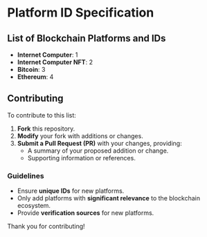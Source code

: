 # Platform ID Specification

## List of Blockchain Platforms and IDs

- **Internet Computer**: 1
- **Internet Computer NFT**: 2
- **Bitcoin**: 3
- **Ethereum**: 4

## Contributing

To contribute to this list:

1. **Fork** this repository.
2. **Modify** your fork with additions or changes.
3. **Submit a Pull Request (PR)** with your changes, providing:
   - A summary of your proposed addition or change.
   - Supporting information or references.

### Guidelines

- Ensure **unique IDs** for new platforms.
- Only add platforms with **significant relevance** to the blockchain ecosystem.
- Provide **verification sources** for new platforms.

Thank you for contributing!